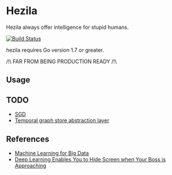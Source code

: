 # Hezila #

Hezila always offer intelligence for stupid humans.

[![Build Status](https://travis-ci.org/hezila/hezila.svg?branch=master)](https://travis-ci.org/hezila/hezila)

hezila requires Go version 1.7 or greater.

/!\ FAR FROM BEING PRODUCTION READY /!\


## Usage ##

## TODO ##

 - [SGD](http://leon.bottou.org/projects/sgd)
 - [Temporal graph store abstraction layer](https://github.com/google/badwolf)

## References ##

- [Machine Learning for Big Data](https://github.com/huichen/mlf)
- [Deep Learning Enables You to Hide Screen when Your Boss is Approaching](http://ahogrammer.com/2016/11/15/deep-learning-enables-you-to-hide-screen-when-your-boss-is-approaching/)
